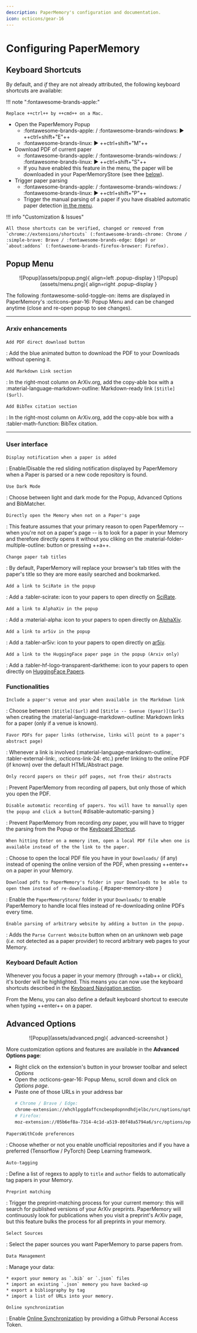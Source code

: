 ```yaml
---
description: PaperMemory's configuration and documentation.
icon: octicons/gear-16
---
```


# Configuring PaperMemory

## Keyboard Shortcuts

By default, and _if_ they are not already attributed, the following keyboard shortcuts are available:

!!! note ":fontawesome-brands-apple:"

    Replace ++ctrl++ by ++cmd++ on a Mac.

-   Open the PaperMemory Popup
    -   :fontawesome-brands-apple: / :fontawesome-brands-windows: ▶️ ++ctrl+shift+"E"++
    -   :fontawesome-brands-linux: ▶️ ++ctrl+shift+"M"++
-   Download PDF of current paper
    -   :fontawesome-brands-apple: / :fontawesome-brands-windows: / :fontawesome-brands-linux: ▶️ ++ctrl+shift+"S"++
    -   If you have enabled this feature in the menu, the paper will be downloaded in your PaperMemoryStore (see thee [below](#paper-memory-store)).
-   Trigger paper parsing
    -   :fontawesome-brands-apple: / :fontawesome-brands-windows: / :fontawesome-brands-linux: ▶️ ++ctrl+shift+"P"++
    -   Trigger the manual parsing of a paper if you have disabled automatic paper detection [in the menu](#disable-automatic-parsing).

!!! info "Customization & Issues"

    All those shortcuts can be verified, changed or removed from `chrome://extensions/shortcuts` (:fontawesome-brands-chrome: Chrome / :simple-brave: Brave / :fontawesome-brands-edge: Edge) or `about:addons` (:fontawesome-brands-firefox-browser: Firefox).

## Popup Menu

<p align="center" markdown>
![Popup](assets/popup.png){ align=left .popup-display }
![Popup](assets/menu.png){ align=right .popup-display }
</p>

<p style="clear: both;"/>

The following :fontawesome-solid-toggle-on: items are displayed in PaperMemory's :octicons-gear-16: Popup Menu and can be changed anytime (close and re-open popup to see changes).

---

### Arxiv enhancements

`Add PDF direct download button`

: Add the blue animated button to download the PDF to your Downloads without opening it.

`Add Markdown Link section`

: In the right-most column on ArXiv.org, add the copy-able box with a :material-language-markdown-outline: Markdown-ready link `[$title]($url)`.

`Add BibTex citation section`

: In the right-most column on ArXiv.org, add the copy-able box with a :tabler-math-function: BibTex citation.

---

### User interface

`Display notification when a paper is added`

: Enable/Disable the red sliding notification displayed by PaperMemory when a Paper is parsed or a new code repository is found.

`Use Dark Mode`

: Choose between light and dark mode for the Popup, Advanced Options and BibMatcher.

`Directly open the Memory when not on a Paper's page`

: This feature assumes that your primary reason to open PaperMemory -- when you're not on a paper's page -- is to look for a paper in your Memory and therefore directly opens it without you cliking on the :material-folder-multiple-outline: button or pressing ++a++.

`Change paper tab titles`

: By default, PaperMemory will replace your browser's tab titles with the paper's title so they are more easily searched and bookmarked.

`Add a link to SciRate in the popup`

: Add a :tabler-scirate: icon to your papers to open directly on [SciRate](https://scirate.com).

`Add a link to AlphaXiv in the popup`

: Add a :material-alpha: icon to your papers to open directly on [AlphaXiv](https://alphaxiv.org).

`Add a link to ar5iv in the popup`

: Add a :tabler-ar5iv: icon to your papers to open directly on [ar5iv](https://ar5iv.labs.arxiv.org/).

`Add a link to the HuggingFace paper page in the popup (Arxiv only)`

: Add a :tabler-hf-logo-transparent-darktheme: icon to your papers to open directly on [HuggingFace Papers](https://huggingface.co/papers).

### Functionalities

`Include a paper's venue and year when available in the Markdown link`

: Choose between `[$title]($url)` and `[$title -- $venue ($year)]($url)` when creating the :material-language-markdown-outline: Markdown links for a paper (only if a venue is known).

`Favor PDFs for paper links (otherwise, links will point to a paper's abstract page)`

: Whenever a link is involved (:material-language-markdown-outline:, :tabler-external-link:, :octicons-link-24: etc.) prefer linking to the online PDF (if known) over the default HTML/Abstract page.

`Only record papers on their pdf pages, not from their abstracts`

: Prevent PaperMemory from recording _all_ papers, but only those of which you open the PDF.

`Disable automatic recording of papers. You will have to manually open the popup and click a button`{ #disable-automatic-parsing }

: Prevent PaperMemory from recording _any_ paper, you will have to trigger the parsing from the Popup or the [Keyboard Shortcut](./configuration.md#keyboard-shortcuts).

`When hitting Enter on a memory item, open a local PDF file when one is available instead of the the link to the paper.`

: Choose to open the local PDF file you have in your `Downloads/` (if any) instead of opening the online version of the PDF, when pressing ++enter++ on a paper in your Memory.

`Download pdfs to PaperMemory's folder in your Downloads to be able to open them instead of re-downloading.`{ #paper-memory-store }

: Enable the `PaperMemoryStore/` folder in your `Downloads/` to enable PaperMemory to handle local files instead of re-downloading online PDFs every time.

`Enable parsing of arbitrary website by adding a button in the popup.`

: Adds the `Parse Current Website` button when on an unknown web page (_i.e._ not detected as a paper provider) to record arbitrary web pages to your Memory.

### Keyboard Default Action

Whenever you focus a paper in your memory (through ++tab++ or click), it's border will be highlighted. This means you can now use the keyboard shortcuts described in the [Keyboard Navigation section](./features.md#keyboard-navigation).

From the Menu, you can also define a default keyboard shortcut to execute when typing ++enter++ on a paper.

## Advanced Options

<p align="center" markdown>
![Popup](assets/advanced.png){ .advanced-screenshot }
</p>

More customization options and features are available in the **Advanced Options page**:

-   Right click on the extension's button in your browser toolbar and select _Options_
-   Open the :octicons-gear-16: Popup Menu, scroll down and click on _Options page_.
-   Paste one of those URLs in your address bar
    ```bash
    # Chrome / Brave / Edge:
    chrome-extension://ehchlpggdaffcncbeopdopnndhdjelbc/src/options/options.html
    # Firefox:
    moz-extension://05b6ef8a-7314-4c1d-a519-80f48a5794a6/src/options/options.html
    ```

`PapersWithCode preferences`

: Choose whether or not you enable unofficial repositories and if you have a preferred (Tensorflow / PyTorch) Deep Learning framework.

`Auto-tagging`

: Define a list of regexs to apply to `title` and `author` fields to automatically tag papers in your Memory.

`Preprint matching`

: Trigger the preprint-matching process for your current memory: this will search for published versions of your ArXiv preprints. PaperMemory will continuously look for publications when you visit a preprint's ArXiv page, but this feature bulks the process for all preprints in your memory.

`Select Sources`

: Select the paper sources you want PaperMemory to parse papers from.

`Data Management`

: Manage your data:

    * export your memory as `.bib` or `.json` files
    * import an existing `.json` memory you have backed-up
    * export a bibliography by tag
    * import a list of URLs into your memory.

`Online synchronization`

: Enable [Online Synchronization](features.md#online-synchronization) by providing a Github Personal Access Token.
